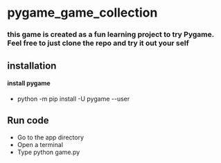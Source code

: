 ﻿# pygame_game_collection
 ### this game is created as a fun learning project to try Pygame. Feel free to just clone the repo and try it out your self
 
 ## installation
 #### install pygame
 - python -m pip install -U pygame --user
 ## Run code
 - Go to the app directory
 - Open a terminal
 - Type python game.py
 

